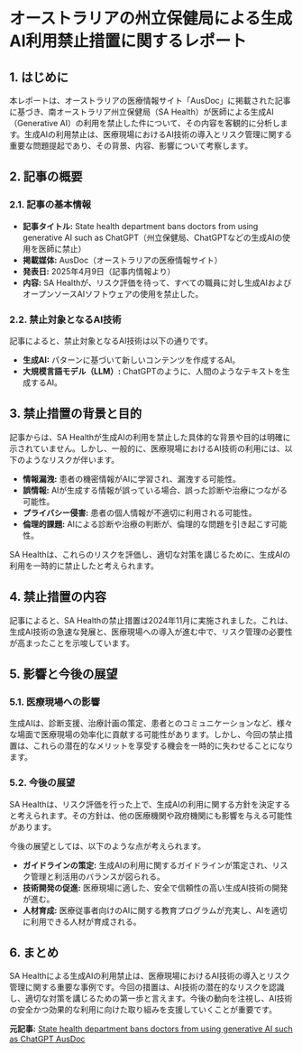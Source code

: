 # オーストラリアの州立保健局による生成AI利用禁止措置に関するレポート

## 1. はじめに

本レポートは、オーストラリアの医療情報サイト「AusDoc」に掲載された記事に基づき、南オーストラリア州立保健局（SA Health）が医師による生成AI（Generative AI）の利用を禁止した件について、その内容を客観的に分析します。生成AIの利用禁止は、医療現場におけるAI技術の導入とリスク管理に関する重要な問題提起であり、その背景、内容、影響について考察します。

## 2. 記事の概要

### 2.1. 記事の基本情報

* **記事タイトル:** State health department bans doctors from using generative AI such as ChatGPT（州立保健局、ChatGPTなどの生成AIの使用を医師に禁止）
* **掲載媒体:** AusDoc（オーストラリアの医療情報サイト）
* **発表日:** 2025年4月9日（記事内情報より）
* **内容:** SA Healthが、リスク評価を待って、すべての職員に対し生成AIおよびオープンソースAIソフトウェアの使用を禁止した。

### 2.2. 禁止対象となるAI技術

記事によると、禁止対象となるAI技術は以下の通りです。

* **生成AI:** パターンに基づいて新しいコンテンツを作成するAI。
* **大規模言語モデル（LLM）:** ChatGPTのように、人間のようなテキストを生成するAI。

## 3. 禁止措置の背景と目的

記事からは、SA Healthが生成AIの利用を禁止した具体的な背景や目的は明確に示されていません。しかし、一般的に、医療現場におけるAI技術の利用には、以下のようなリスクが伴います。

* **情報漏洩:** 患者の機密情報がAIに学習され、漏洩する可能性。
* **誤情報:** AIが生成する情報が誤っている場合、誤った診断や治療につながる可能性。
* **プライバシー侵害:** 患者の個人情報が不適切に利用される可能性。
* **倫理的課題:** AIによる診断や治療の判断が、倫理的な問題を引き起こす可能性。

SA Healthは、これらのリスクを評価し、適切な対策を講じるために、生成AIの利用を一時的に禁止したと考えられます。

## 4. 禁止措置の内容

記事によると、SA Healthの禁止措置は2024年11月に実施されました。これは、生成AI技術の急速な発展と、医療現場への導入が進む中で、リスク管理の必要性が高まったことを示唆しています。

## 5. 影響と今後の展望

### 5.1. 医療現場への影響

生成AIは、診断支援、治療計画の策定、患者とのコミュニケーションなど、様々な場面で医療現場の効率化に貢献する可能性があります。しかし、今回の禁止措置は、これらの潜在的なメリットを享受する機会を一時的に失わせることになります。

### 5.2. 今後の展望

SA Healthは、リスク評価を行った上で、生成AIの利用に関する方針を決定すると考えられます。その方針は、他の医療機関や政府機関にも影響を与える可能性があります。

今後の展望としては、以下のような点が考えられます。

* **ガイドラインの策定:** 生成AIの利用に関するガイドラインが策定され、リスク管理と利活用のバランスが図られる。
* **技術開発の促進:** 医療現場に適した、安全で信頼性の高い生成AI技術の開発が進む。
* **人材育成:** 医療従事者向けのAIに関する教育プログラムが充実し、AIを適切に利用できる人材が育成される。

## 6. まとめ

SA Healthによる生成AIの利用禁止は、医療現場におけるAI技術の導入とリスク管理に関する重要な事例です。今回の措置は、AI技術の潜在的なリスクを認識し、適切な対策を講じるための第一歩と言えます。今後の動向を注視し、AI技術の安全かつ効果的な利用に向けた取り組みを支援していくことが重要です。


**元記事:** [State health department bans doctors from using generative AI such as ChatGPT AusDoc](https://www.ausdoc.com.au/news/state-health-department-bans-doctors-from-using-generative-ai-such-as-chatgpt/)